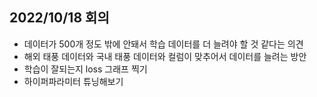 ## 2022/10/18 회의
- 데이터가 500개 정도 밖에 안돼서 학습 데이터를 더 늘려야 할 것 같다는 의견
- 해외 태풍 데이터와 국내 태풍 데이터와 컬럼이 맞추어서 데이터를 늘려는 방안
- 학습이 잘되는지 loss 그래프 찍기
- 하이퍼파라미터 튜닝해보기 
